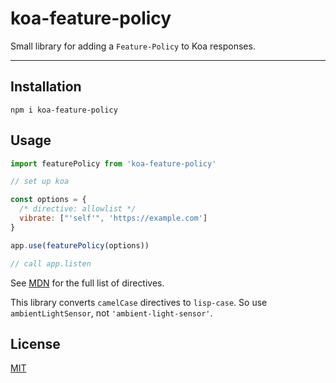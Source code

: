 # koa-feature-policy

Small library for adding a `Feature-Policy` to Koa responses.

--------

## Installation

`npm i koa-feature-policy`

## Usage

```javascript
import featurePolicy from 'koa-feature-policy'

// set up koa

const options = {
  /* directive: allowlist */
  vibrate: ["'self'", 'https://example.com']
}

app.use(featurePolicy(options))

// call app.listen
```

See [MDN](https://developer.mozilla.org/en-US/docs/Web/HTTP/Headers/Feature-Policy) for the full list of directives.

This library converts `camelCase` directives to `lisp-case`. So use
`ambientLightSensor`, not `'ambient-light-sensor'`.

## License

[MIT](./LICENSE.md)
